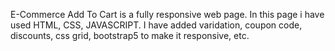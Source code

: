 E-Commerce Add To Cart is a fully responsive web page.
In this page i have used HTML, CSS, JAVASCRIPT.
I have added varidation, coupon code, discounts, css grid, bootstrap5 to make it responsive, etc.
